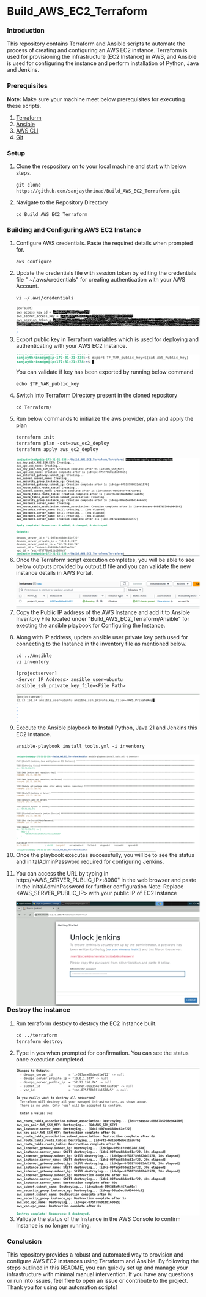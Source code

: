 # Build_AWS_EC2_Terraform

<h3>Introduction</h3>
This repository contains Terraform and Ansible scripts to automate the process of creating and configuring an AWS EC2 instance. Terraform is used for provisioning the infrastructure (EC2 Instance) in AWS, and Ansible is used for configuring the instance and perform installation of Python, Java and Jenkins.

<h3>Prerequisites</h3>
<b>Note:</b> Make sure your machine meet below prerequisites for executing these scripts.

1. [Terraform](https://docs.ansible.com/ansible/latest/installation_guide/intro_installation.html)
2. [Ansible](https://developer.hashicorp.com/terraform/tutorials/aws-get-started/install-cli)
3. [AWS CLI](https://docs.aws.amazon.com/cli/latest/userguide/getting-started-install.html)
4. [Git](https://git-scm.com/downloads)

<h3>Setup</h3>

1. Clone the respository on to your local machine and start with below steps.

    ```
    git clone https://github.com/sanjaythrinad/Build_AWS_EC2_Terraform.git
    ```

2. Navigate to the Repository Directory

    ```
    cd Build_AWS_EC2_Terraform
    ```

<h3>Building and Configuring AWS EC2 Instance</h3>

1. Configure AWS credentials. Paste the required details when prompted for.

    ```
    aws configure
    ```

2. Update the credentials file with session token by editing the credentials file  " ~/.aws/credentials" for creating authentication with your AWS Account. 
    
    ```
    vi ~/.aws/credentials
    ```

    <img src="screenshots/aws_secret_keys.png" align="left"/><br>


3. Export public key in Terraform variables which is used for deploying and authenticating with your AWS EC2 Instance.  

    <img src="screenshots/export_pub_key.png" align="left"/><br>

    You can validate if key has been exported by running below command

    ```
    echo $TF_VAR_public_key
    ```

4. Switch into Terraform Directory present in the cloned repository

    ```
    cd Terraform/
    ```


5. Run below commands to initialize the aws provider, plan and apply the plan
    
    ```
    terraform init
    terraform plan -out=aws_ec2_deploy
    terraform apply aws_ec2_deploy
    ```

    <img src="screenshots/terraform_run_out.png" align="left"/><br>


6. Once the Terraform script execution completes, you will be able to see below outputs provided by output.tf file and you can validate the new instance details in AWS Portal. 

    <img src="screenshots/aws_ec2_console.png" align="left"/><br>


7. Copy the Public IP address of the AWS Instance and add it to Ansible Inventory File located under "Build_AWS_EC2_Terraform/Ansible" for execting the ansible playbook for Configuring the Instance.


8. Along with IP address, update ansible user private key path used for connecting to the Instance in the inventory file as mentioned below.

    ```
    cd ../Ansible
    vi inventory
    ```

    ```
    [projectserver]
    <Server IP Address> ansible_user=ubuntu ansible_ssh_private_key_file=<File Path>
    ```

    <img src="screenshots/ansible_inventory_sample.png" align="left"/><br>


9. Execute the Ansible playbook to Install Python, Java 21 and Jenkins this EC2 Instance.

    ```
    ansible-playbook install_tools.yml -i inventory
    ```

    <img src="screenshots/ansible_run_out.png" align="left"/><br>


10. Once the playbook executes successfully, you will be to see the status and initalAdminPassword required for configuring Jenkins.


11. You can access the URL by typing in http://<AWS_SERVER_PUBLIC_IP>:8080" in the web browser and paste in the initalAdminPassword for further configuration
    Note: Replace <AWS_SERVER_PUBLIC_IP> with your public IP of EC2 Instance

    <img src="screenshots/jenkins_demo.png" align="left"/><br>


<h3>Destroy the instance</h3>

1. Run terraform destroy to destroy the EC2 instance built.

    ```
    cd ../terraform
    terraform destroy
    ```


2. Type in yes when prompted for confirmation. You can see the status once execution completed.

    <img src="screenshots/destroy_instance.png" align="left"/><br>


3. Validate the status of the Instance in the AWS Console to confirm Instance is no longer running.


<h3>Conclusion</h3>

This repository provides a robust and automated way to provision and configure AWS EC2 instances using Terraform and Ansible. By following the steps outlined in this README, you can quickly set up and manage your infrastructure with minimal manual intervention. If you have any questions or run into issues, feel free to open an issue or contribute to the project. Thank you for using our automation scripts!